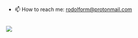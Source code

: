 
- 📫 How to reach me: rodolform@protonmail.com

<div>
  <a href="https://github.com/rodolformartins">
</div>


<div style="display: inline_block">
  <br>
    
<div> 
  <a href="https://www.linkedin.com/in/devrodolfomartins/" target="_blank">
    <img src="https://img.shields.io/badge/-LinkedIn-%230077B5?style=for-the-badge&logo=linkedin&logoColor=white">
  </a> 
</div>

